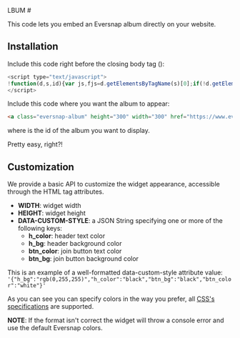 LBUM #

This code lets you embed an Eversnap album directly on your website.

## Installation

Include this code right before the closing body tag (</body>):

``` js
<script type="text/javascript">
!function(d,s,id){var js,fjs=d.getElementsByTagName(s)[0];if(!d.getElementById(id)){js=d.createElement(s);js.id=id;js.src="https://s3.amazonaws.com/media.weddingsnap.com/platform/widget.min.js";fjs.parentNode.insertBefore(js,fjs);}}(document,"script","eversnap-wjs");
</script>
```

Include this code where you want the album to appear:
``` html
<a class="eversnap-album" height="300" width="300" href="https://www.eversnappro.com/album/<id>"></a>
```

where **<id>** is the id of the album you want to display.

Pretty easy, right?!

## Customization
We provide a basic API to customize the widget appearance, accessible through the HTML tag attributes.

- **WIDTH**: widget width
- **HEIGHT**: widget height
- **DATA-CUSTOM-STYLE**: a JSON String specifying one or more of the following keys:
    - **h_color**: header text color
    - **h_bg**: header background color
    - **btn_color**: join button text color
    - **btn_bg**: join button background color

This is an example of a well-formatted data-custom-style attribute value:
`'{"h_bg":"rgb(0,255,255)","h_color":"black","btn_bg":"black","btn_color":"white"}'`

As you can see you can specify colors in the way you prefer, all [CSS's specifications](https://developer.mozilla.org/en-US/docs/Web/CSS/color) are supported.

**NOTE**: If the format isn't correct the widget will throw a console error and use the default Eversnap colors.
